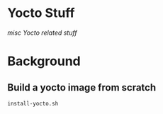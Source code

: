 # Yocto Stuff

*misc Yocto related stuff*

# Background



## Build a yocto image from scratch

```
install-yocto.sh
```

## 
